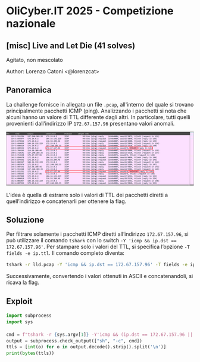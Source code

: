 # OliCyber.IT 2025 - Competizione nazionale

## [misc] Live and Let Die (41 solves)

Agitato, non mescolato

Author: Lorenzo Catoni <@lorenzcat>

## Panoramica

La challenge fornisce in allegato un file `.pcap`, all'interno del quale si trovano principalmente pacchetti ICMP (ping).
Analizzando i pacchetti si nota che alcuni hanno un valore di TTL differente dagli altri. In particolare, tutti quelli provenienti dall’indirizzo IP `172.67.157.96` presentano valori anomali.

![wireshark](attachments/image.png)

L’idea è quella di estrarre solo i valori di TTL dei pacchetti diretti a quell’indirizzo e concatenarli per ottenere la flag.

## Soluzione

Per filtrare solamente i pacchetti ICMP diretti all’indirizzo `172.67.157.96`, si può utilizzare il comando `tshark` con lo switch `-Y 'icmp && ip.dst == 172.67.157.96'`.
Per stampare solo i valori del TTL, si specifica l’opzione `-T fields -e ip.ttl`. Il comando completo diventa:

```bash
tshark -r lld.pcap -Y 'icmp && ip.dst == 172.67.157.96' -T fields -e ip.ttl
```

Successivamente, convertendo i valori ottenuti in ASCII e concatenandoli, si ricava la flag.

## Exploit

```py
import subprocess
import sys

cmd = f"tshark -r {sys.argv[1]} -Y'icmp && (ip.dst == 172.67.157.96 || ip.dst == 104.21.89.84)' -Tfields -eip.ttl"
output = subprocess.check_output(["sh", "-c", cmd])
ttls = [int(o) for o in output.decode().strip().split('\n')]
print(bytes(ttls))
```
